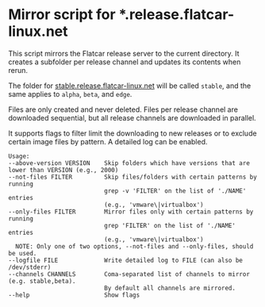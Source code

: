 # Mirror script for *.release.flatcar-linux.net

This script mirrors the Flatcar release server to the current directory.
It creates a subfolder per release channel and updates its contents when rerun.

The folder for [stable.release.flatcar-linux.net](https://stable.release.flatcar-linux.net/)
will be called `stable`, and the same applies to `alpha`, `beta`, and `edge`.

Files are only created and never deleted. Files per release channel are downloaded
sequential, but all release channels are downloaded in parallel.

It supports flags to filter limit the downloading to new releases
or to exclude certain image files by pattern. A detailed log can be enabled.

```
Usage:
--above-version VERSION    Skip folders which have versions that are lower than VERSION (e.g., 2000)
--not-files FILTER         Skip files/folders with certain patterns by running
                           grep -v 'FILTER' on the list of './NAME' entries
                           (e.g., 'vmware\|virtualbox')
--only-files FILTER        Mirror files only with certain patterns by running
                           grep 'FILTER' on the list of './NAME' entries
                           (e.g., 'vmware\|virtualbox')
  NOTE: Only one of two options, --not-files and --only-files, should be used.
--logfile FILE             Write detailed log to FILE (can also be /dev/stderr)
--channels CHANNELS        Coma-separated list of channels to mirror (e.g. stable,beta).
                           By default all channels are mirrored.
--help                     Show flags
```
